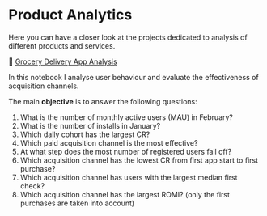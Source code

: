 # Product Analytics

Here you can have a closer look at the projects dedicated to analysis of different products and services.

🍏 [Grocery Delivery App Analysis](https://github.com/veronikaklimuk/product-analytics/blob/main/grocery_delivery_app_analysis.ipynb)

In this notebook I analyse user behaviour and evaluate the effectiveness of acquisition channels.

The main **objective** is to answer the following questions:
1. What is the number of monthly active users (MAU) in February?
2. What is the number of installs in January?
3. Which daily cohort has the largest CR?
4. Which paid acquisition channel is the most effective?
5. At what step does the most number of registered users fall off?
6. Which acquisition channel has the lowest CR from first app start to first purchase?
7. Which acquisition channel has users with the largest median first check?
8. Which acquisition channel has the largest ROMI? (only the first purchases are taken into account)
